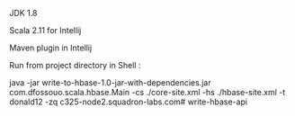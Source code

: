 JDK 1.8 

Scala 2.11 for Intellij 

Maven plugin in Intellij 

Run from project directory in Shell :

java -jar write-to-hbase-1.0-jar-with-dependencies.jar com.dfossouo.scala.hbase.Main -cs ./core-site.xml -hs ./hbase-site.xml -t donald12 -zq c325-node2.squadron-labs.com# write-hbase-api
